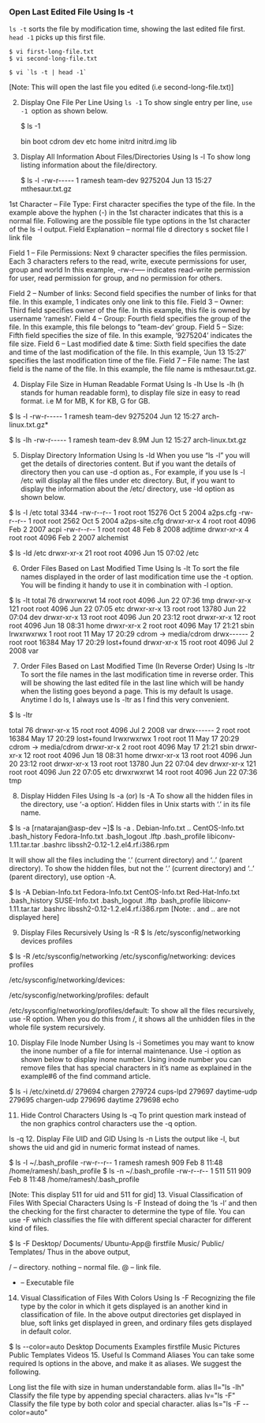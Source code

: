 ### Open Last Edited File Using ls -t

`ls -t` sorts the file by modification time, showing the last edited file first. `head -1` picks up this first file.

    $ vi first-long-file.txt
    $ vi second-long-file.txt
    
    $ vi `ls -t | head -1`
[Note: This will open the last file you edited (i.e second-long-file.txt)]



2. Display One File Per Line Using `ls -1`
To show single entry per line, `use -1 `option as shown below.


    $ ls -1
    
    bin
    boot
    cdrom
    dev
    etc
    home
    initrd
    initrd.img
    lib
    
    
    
3. Display All Information About Files/Directories Using ls -l
To show long listing information about the file/directory.


    $ ls -l
    -rw-r----- 1 ramesh team-dev 9275204 Jun 13 15:27 mthesaur.txt.gz
    
    
1st Character – File Type: First character specifies the type of the file.
In the example above the hyphen (-) in the 1st character indicates that this is a normal file. Following are the possible file type options in the 1st character of the ls -l output.
Field Explanation
– normal file
d directory
s socket file
l link file

Field 1 – File Permissions: Next 9 character specifies the files permission. Each 3 characters refers to the read, write, execute permissions for user, group and world In this example, -rw-r—– indicates read-write permission for user, read permission for group, and no permission for others.

Field 2 – Number of links: Second field specifies the number of links for that file. In this example, 1 indicates only one link to this file.
Field 3 – Owner: Third field specifies owner of the file. In this example, this file is owned by username ‘ramesh’.
Field 4 – Group: Fourth field specifies the group of the file. In this example, this file belongs to ”team-dev’ group.
Field 5 – Size: Fifth field specifies the size of file. In this example, ‘9275204’ indicates the file size.
Field 6 – Last modified date & time: Sixth field specifies the date and time of the last modification of the file. In this example, ‘Jun 13 15:27’ specifies the last modification time of the file.
Field 7 – File name: The last field is the name of the file. In this example, the file name is mthesaur.txt.gz.


4. Display File Size in Human Readable Format Using ls -lh
Use ls -lh (h stands for human readable form), to display file size in easy to read format. i.e M for MB, K for KB, G for GB.


$ ls -l
-rw-r----- 1 ramesh team-dev 9275204 Jun 12 15:27 arch-linux.txt.gz*

$ ls -lh
-rw-r----- 1 ramesh team-dev 8.9M Jun 12 15:27 arch-linux.txt.gz




5. Display Directory Information Using ls -ld
When you use “ls -l” you will get the details of directories content. But if you want the details of directory then you can use -d option as., For example, if you use ls -l /etc will display all the files under etc directory. But, if you want to display the information about the /etc/ directory, use -ld option as shown below.



$ ls -l /etc
total 3344
-rw-r--r--   1 root root   15276 Oct  5  2004 a2ps.cfg
-rw-r--r--   1 root root    2562 Oct  5  2004 a2ps-site.cfg
drwxr-xr-x   4 root root    4096 Feb  2  2007 acpi
-rw-r--r--   1 root root      48 Feb  8  2008 adjtime
drwxr-xr-x   4 root root    4096 Feb  2  2007 alchemist

$ ls -ld /etc
drwxr-xr-x 21 root root 4096 Jun 15 07:02 /etc




6. Order Files Based on Last Modified Time Using ls -lt
To sort the file names displayed in the order of last modification time use the -t option. You will be finding it handy to use it in combination with -l option.

$ ls -lt
total 76
drwxrwxrwt  14 root root  4096 Jun 22 07:36 tmp
drwxr-xr-x 121 root root  4096 Jun 22 07:05 etc
drwxr-xr-x  13 root root 13780 Jun 22 07:04 dev
drwxr-xr-x  13 root root  4096 Jun 20 23:12 root
drwxr-xr-x  12 root root  4096 Jun 18 08:31 home
drwxr-xr-x   2 root root  4096 May 17 21:21 sbin
lrwxrwxrwx   1 root root    11 May 17 20:29 cdrom -> media/cdrom
drwx------   2 root root 16384 May 17 20:29 lost+found
drwxr-xr-x  15 root root  4096 Jul  2  2008 var


7. Order Files Based on Last Modified Time (In Reverse Order) Using ls -ltr
To sort the file names in the last modification time in reverse order. This will be showing the last edited file in the last line which will be handy when the listing goes beyond a page. This is my default ls usage. Anytime I do ls, I always use ls -ltr as I find this very convenient.

$ ls -ltr

total 76
drwxr-xr-x  15 root root  4096 Jul  2  2008 var
drwx------   2 root root 16384 May 17 20:29 lost+found
lrwxrwxrwx   1 root root    11 May 17 20:29 cdrom -> media/cdrom
drwxr-xr-x   2 root root  4096 May 17 21:21 sbin
drwxr-xr-x  12 root root  4096 Jun 18 08:31 home
drwxr-xr-x  13 root root  4096 Jun 20 23:12 root
drwxr-xr-x  13 root root 13780 Jun 22 07:04 dev
drwxr-xr-x 121 root root  4096 Jun 22 07:05 etc
drwxrwxrwt  14 root root  4096 Jun 22 07:36 tmp


8. Display Hidden Files Using ls -a (or) ls -A
To show all the hidden files in the directory, use ‘-a option’. Hidden files in Unix starts with ‘.’ in its file name.

$ ls -a
[rnatarajan@asp-dev ~]$ ls -a
.                             Debian-Info.txt
..                            CentOS-Info.txt
.bash_history                 Fedora-Info.txt
.bash_logout                  .lftp
.bash_profile                 libiconv-1.11.tar.tar
.bashrc                       libssh2-0.12-1.2.el4.rf.i386.rpm



It will show all the files including the ‘.’ (current directory) and ‘..’ (parent directory). To show the hidden files, but not the ‘.’ (current directory) and ‘..’ (parent directory), use option -A.

$ ls -A
Debian-Info.txt               Fedora-Info.txt
CentOS-Info.txt               Red-Hat-Info.txt
.bash_history                 SUSE-Info.txt
.bash_logout                  .lftp
.bash_profile                 libiconv-1.11.tar.tar
.bashrc                       libssh2-0.12-1.2.el4.rf.i386.rpm
[Note: . and .. are not displayed here]


9. Display Files Recursively Using ls -R
$ ls  /etc/sysconfig/networking
devices  profiles

$ ls  -R /etc/sysconfig/networking
/etc/sysconfig/networking:
devices  profiles

/etc/sysconfig/networking/devices:

/etc/sysconfig/networking/profiles:
default

/etc/sysconfig/networking/profiles/default:
To show all the files recursively, use -R option. When you do this from /, it shows all the unhidden files in the whole file system recursively.


10. Display File Inode Number Using ls -i
Sometimes you may want to know the inone number of a file for internal maintenance. Use -i option as shown below to display inone number. Using inode number you can remove files that has special characters in it’s name as explained in the example#6 of the find command article.

$ ls -i /etc/xinetd.d/
279694 chargen      279724 cups-lpd  279697 daytime-udp
279695 chargen-udp  279696 daytime   279698 echo



11. Hide Control Characters Using ls -q
To print question mark instead of the non graphics control characters use the -q option.

ls -q
12. Display File UID and GID Using ls -n
Lists the output like -l, but shows the uid and gid in numeric format instead of names.

$ ls -l ~/.bash_profile
-rw-r--r--  1 ramesh ramesh 909 Feb  8 11:48 /home/ramesh/.bash_profile
$ ls -n ~/.bash_profile
-rw-r--r--  1 511 511 909 Feb  8 11:48 /home/ramesh/.bash_profile

[Note: This display 511 for uid and 511 for gid]
13. Visual Classification of Files With Special Characters Using ls -F
Instead of doing the ‘ls -l’ and then the checking for the first character to determine the type of file. You can use -F which classifies the file with different special character for different kind of files.

$ ls -F
Desktop/  Documents/  Ubuntu-App@  firstfile  Music/  Public/  Templates/
Thus in the above output,

/ – directory.
nothing – normal file.
@ – link file.
* – Executable file
14. Visual Classification of Files With Colors Using ls -F
Recognizing the file type by the color in which it gets displayed is an another kind in classification of file. In the above output directories get displayed in blue, soft links get displayed in green, and ordinary files gets displayed in default color.

$ ls --color=auto
Desktop  Documents Examples firstfile Music  Pictures  Public  Templates  Videos
15. Useful ls Command Aliases
You can take some required ls options in the above, and make it as aliases. We suggest the following.

Long list the file with size in human understandable form.
alias ll="ls -lh"
Classify the file type by appending special characters.
alias lv="ls -F"
Classify the file type by both color and special character.
alias ls="ls -F --color=auto"
